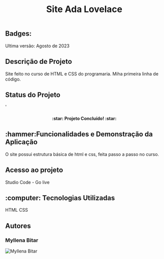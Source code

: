 <h1 align="center">Site Ada Lovelace </h1>

<img src="https://github.com/user-attachments/assets/538bd20c-adc3-47b0-84e6-2570166de7ad" alt="">

<h2>Badges:</h2>


Ultima versão: Agosto de 2023

<h2>Descrição de Projeto</h2>
  Site feito no curso de HTML e CSS do programaria. Miha primeira linha de código.

<h2>Status do Projeto</h2>'
<h4 align="center">
  :star: Projeto Concluído! :star:
</h4>
<h2>:hammer:Funcionalidades e Demonstração da Aplicação</h2>
 O site possui estrutura básica de html e css, feita passo a passo no curso.
  
<h2>Acesso ao projeto</h2>
  Studio Code - Go live 

<h2> :computer: Tecnologias Utilizadas</h2>
  HTML
  CSS

<H2>Autores</H2>
<h3>Myllena Bitar</h3>
<img src="https://avatars.githubusercontent.com/u/111917539?v=4" alt="Myllena Bitar">
